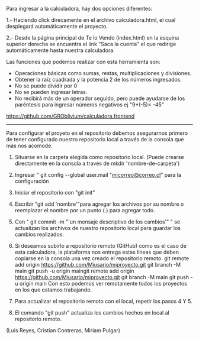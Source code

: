 Para ingresar a la calculadora, hay dos opciones diferentes: 

1.-  Haciendo click direcamente en el archivo calculadora.html, el cual desplegará automáticamente el proyecto.

2.- Desde la página principal de Te lo Vendo (index.html) en la esquina superior derecha se encuentra el link  "Saca la cuenta" el que redirige automáticamente hasta nuestra calculadora.

Las funciones que podemos realizar con esta herramienta son:

- Operaciones básicas como sumas, restas, multiplicaciones y divisiones.
- Obtener la raíz cuadrada y la potencia 2 de los números ingresados.
- No se puede dividir por 0
- No se pueden ingresar letras.
- No recibirá más de un operador seguido, pero puede ayudarse de los paréntesis para ingresar números negativos
ej "9*(-5)= -45"


https://github.com/GROblivium/calculadora.frontend

-----------------------

Para configurar el proyeto en el repositorio debemos asegurarnos primero de tener configurado nuestro repositorio local a través de la consola que más nos acomode.

1.  Situarse en la carpeta elegida como repositorio local. (Puede crearse directamente en la consola a través de mkdir 'nombre-de-carpeta')
2. Ingresar " git config --global user.mail "micorreo@correo.cl" para la configuración
3. Iniciar el repositorio con "git init"
4. Escribir "git add 'nombre'"para agregar los archivos por su nombre o reemplazar el nombre por un punto (.) para agregar todo.
5. Con " git commit -m "'un mensaje descriptivo de los cambios'" " se actualizan los archivos de nuestro repositorio local para guardar los cambios realizados.
6. Si deseamos subirlo a repositorio remoto (GitHub) como es el caso de esta calculadora, la plataforma nos entrega estas líneas que deben copiarse en la consola una vez creado el repositorio remoto.
git remote add origin https://github.com/Miusario/miproyecto.git
git branch -M main
git push -u origin maingit remote add origin https://github.com/Miusario/miproyecto.git
git branch -M main
git push -u origin main
Con esto podemos ver remotamente todos los proyectos en los que estamos trabajando.

7. Para actualizar el repositorio remoto con el local, repetir los pasos 4 Y 5. 
8. El comando "git push" actualiza los cambios hechos en local al repositorio remoto. 





(Luis Reyes, Cristian Contreras, Miriam Pulgar)
